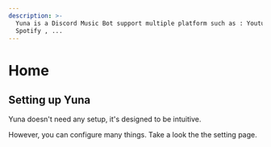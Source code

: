 ```yaml
---
description: >-
  Yuna is a Discord Music Bot support multiple platform such as : Youtube ,
  Spotify , ...
---
```


# Home

## Setting up Yuna

Yuna doesn't need any setup, it's designed to be intuitive.

However, you can configure many things. Take a look the the setting page.

## 



